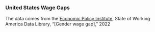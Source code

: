 ### United States Wage Gaps
The data comes from the [Economic Policy Institute](https://www.epi.org/data/#/?subject=wagegap-mf&r=*), State of Working America Data Library, “[Gender wage gap],” 2022
